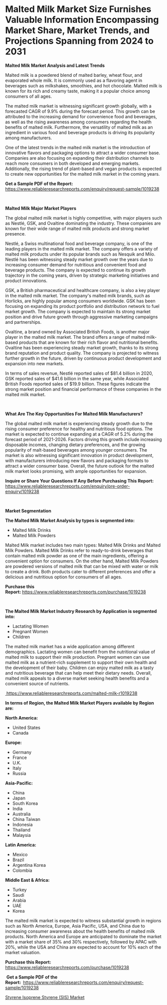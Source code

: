 <p><h1>Malted Milk Market Size Furnishes Valuable Information Encompassing Market Share, Market Trends, and Projections Spanning from 2024 to 2031</h1></p><p><strong>Malted Milk Market Analysis and Latest Trends</strong></p>
<p><p>Malted milk is a powdered blend of malted barley, wheat flour, and evaporated whole milk. It is commonly used as a flavoring agent in beverages such as milkshakes, smoothies, and hot chocolate. Malted milk is known for its rich and creamy taste, making it a popular choice among consumers of all ages.</p><p>The malted milk market is witnessing significant growth globally, with a forecasted CAGR of 9.9% during the forecast period. This growth can be attributed to the increasing demand for convenience food and beverages, as well as the rising awareness among consumers regarding the health benefits of malted milk. Furthermore, the versatility of malted milk as an ingredient in various food and beverage products is driving its popularity among manufacturers.</p><p>One of the latest trends in the malted milk market is the introduction of innovative flavors and packaging options to attract a wider consumer base. Companies are also focusing on expanding their distribution channels to reach more consumers in both developed and emerging markets. Additionally, the rising trend of plant-based and vegan products is expected to create new opportunities for the malted milk market in the coming years.</p></p>
<p><strong>Get a Sample PDF of the Report:&nbsp;</strong> <a href="https://www.reliableresearchreports.com/enquiry/request-sample/1019238">https://www.reliableresearchreports.com/enquiry/request-sample/1019238</a></p>
<p>&nbsp;</p>
<p><strong>Malted Milk Major Market Players</strong></p>
<p><p>The global malted milk market is highly competitive, with major players such as Nestlé, GSK, and Ovaltine dominating the industry. These companies are known for their wide range of malted milk products and strong market presence. </p><p>Nestlé, a Swiss multinational food and beverage company, is one of the leading players in the malted milk market. The company offers a variety of malted milk products under its popular brands such as Nesquik and Milo. Nestlé has been witnessing steady market growth over the years due to increasing consumer demand for nutritious and convenient food and beverage products. The company is expected to continue its growth trajectory in the coming years, driven by strategic marketing initiatives and product innovations.</p><p>GSK, a British pharmaceutical and healthcare company, is also a key player in the malted milk market. The company's malted milk brands, such as Horlicks, are highly popular among consumers worldwide. GSK has been focusing on expanding its product portfolio and distribution network to fuel market growth. The company is expected to maintain its strong market position and drive future growth through aggressive marketing campaigns and partnerships.</p><p>Ovaltine, a brand owned by Associated British Foods, is another major player in the malted milk market. The brand offers a range of malted milk-based products that are known for their rich flavor and nutritional benefits. Ovaltine has been experiencing steady market growth, thanks to its strong brand reputation and product quality. The company is projected to witness further growth in the future, driven by continuous product development and expansion into new markets.</p><p>In terms of sales revenue, Nestlé reported sales of $81.4 billion in 2020, GSK reported sales of $41.6 billion in the same year, while Associated British Foods reported sales of $19.9 billion. These figures indicate the strong market position and financial performance of these companies in the malted milk market.</p></p>
<p>&nbsp;</p>
<p><strong>What Are The Key Opportunities For Malted Milk Manufacturers?</strong></p>
<p><p>The global malted milk market is experiencing steady growth due to the rising consumer preference for healthy and nutritious food options. The market is expected to continue expanding at a CAGR of 5.2% during the forecast period of 2021-2026. Factors driving this growth include increasing disposable incomes, changing dietary preferences, and the growing popularity of malt-based beverages among younger consumers. The market is also witnessing significant innovation in product development, with manufacturers introducing new flavors and packaging formats to attract a wider consumer base. Overall, the future outlook for the malted milk market looks promising, with ample opportunities for expansion.</p></p>
<p><strong>Inquire or Share Your Questions If Any Before Purchasing This Report:</strong> <a href="https://www.reliableresearchreports.com/enquiry/pre-order-enquiry/1019238">https://www.reliableresearchreports.com/enquiry/pre-order-enquiry/1019238</a></p>
<p>&nbsp;</p>
<p><strong>Market Segmentation</strong></p>
<p><strong>The Malted Milk Market Analysis by types is segmented into:</strong></p>
<p><ul><li>Malted Milk Drinks</li><li>Malted Milk Powders</li></ul></p>
<p><p>Malted Milk market includes two main types: Malted Milk Drinks and Malted Milk Powders. Malted Milk Drinks refer to ready-to-drink beverages that contain malted milk powder as one of the main ingredients, offering a convenient option for consumers. On the other hand, Malted Milk Powders are powdered versions of malted milk that can be mixed with water or milk to create a drink. Both products cater to different preferences and offer a delicious and nutritious option for consumers of all ages.</p></p>
<p><strong>Purchase this Report:&nbsp;</strong><a href="https://www.reliableresearchreports.com/purchase/1019238">https://www.reliableresearchreports.com/purchase/1019238</a></p>
<p>&nbsp;</p>
<p><strong>The Malted Milk Market Industry Research by Application is segmented into:</strong></p>
<p><ul><li>Lactating Women</li><li>Pregnant Women</li><li>Children</li></ul></p>
<p><p>The malted milk market has a wide application among different demographics. Lactating women can benefit from the nutritional value of malted milk to support their milk production. Pregnant women can use malted milk as a nutrient-rich supplement to support their own health and the development of their baby. Children can enjoy malted milk as a tasty and nutritious beverage that can help meet their dietary needs. Overall, malted milk appeals to a diverse market seeking health benefits and a convenient source of nutrients.</p></p>
<p><a href="https://www.reliableresearchreports.com/malted-milk-r1019238">&nbsp;https://www.reliableresearchreports.com/malted-milk-r1019238</a></p>
<p><strong>In terms of Region, the Malted Milk Market Players available by Region are:</strong></p>
<p>
    <p> <strong> North America: </strong>
        <ul>
            <li>United States</li>
            <li>Canada</li>
        </ul>
        </p> 
    <p> <strong> Europe: </strong>
        <ul>
            <li>Germany</li>
            <li>France</li>
            <li>U.K.</li>
            <li>Italy</li>
            <li>Russia</li>
        </ul>
        </p> 
    <p> <strong> Asia-Pacific: </strong>
        <ul>
            <li>China</li>
            <li>Japan</li>
            <li>South Korea</li>
            <li>India</li>
            <li>Australia</li>
            <li>China Taiwan</li>
            <li>Indonesia</li>
            <li>Thailand</li>
            <li>Malaysia</li>
        </ul>
        </p> 
    <p> <strong> Latin America: </strong>
        <ul>
            <li>Mexico</li>
            <li>Brazil</li>
            <li>Argentina Korea</li>
            <li>Colombia</li>
        </ul>
        </p> 
    <p> <strong> Middle East & Africa: </strong>
        <ul>
            <li>Turkey</li>
            <li>Saudi</li>
            <li>Arabia</li>
            <li>UAE</li>
            <li>Korea</li>
        </ul>
    </p>
    </p>
<p><p>The malted milk market is expected to witness substantial growth in regions such as North America, Europe, Asia Pacific, USA, and China due to increasing consumer awareness about the health benefits of malted milk products. North America and Europe are anticipated to dominate the market with a market share of 35% and 30% respectively, followed by APAC with 20%, while the USA and China are expected to account for 10% each of the market valuation.</p></p>
<p><strong>Purchase this Report: </strong><a href="https://www.reliableresearchreports.com/purchase/1019238">https://www.reliableresearchreports.com/purchase/1019238</a></p>
<p>&nbsp;<strong>Get a Sample PDF of the Report:&nbsp;&nbsp;</strong><a href="https://www.reliableresearchreports.com/enquiry/request-sample/1019238">https://www.reliableresearchreports.com/enquiry/request-sample/1019238</a></p>
<p><strong></strong></p>
<p><p><a href="https://www.linkedin.com/pulse/decoding-styrene-isoprene-sis-market-metrics-share-trends-enkue?trackingId=lHNWOvbW0AG5CTV67z0Uog%3D%3D">Styrene Isoprene Styrene (SIS) Market</a></p></p>